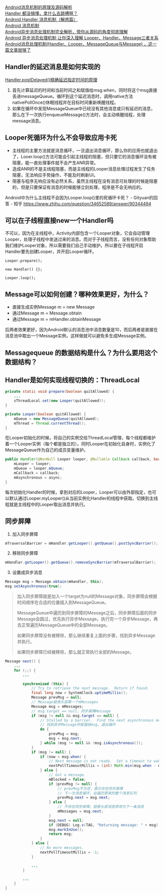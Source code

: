 [Android消息机制的原理及源码解析](https://www.jianshu.com/p/f10cff5b4c25)  
[Handler 都没搞懂，拿什么去跳槽啊？](https://juejin.im/post/5c74b64a6fb9a049be5e22fc)  
[Android Handler 消息机制（解惑篇）](https://juejin.im/entry/57fb3c53128fe100546ea4f2)  
[Android 消息机制](https://blog.csdn.net/guolin_blog/article/details/9991569)  
[Android异步消息处理机制完全解析，带你从源码的角度彻底理解](https://blog.csdn.net/guolin_blog/article/details/9991569)  
[Android 异步消息处理机制 让你深入理解 Looper、Handler、Message三者关系](https://blog.csdn.net/lmj623565791/article/details/38377229/)  
[Android消息处理机制(Handler、Looper、MessageQueue与Message) ，这一篇文章就够了](https://blog.csdn.net/dfskhgalshgkajghljgh/article/details/52671248)

## Handler的延迟消息是如何实现的

[Handler.postDelayed()精确延迟指定时间的原理](http://www.dss886.com/2016/08/17/01/)

1. 首先计算延迟的时间和当前时间之和赋值给msg.when，同时将这个msg直接丢进messageQueue。循环到这个延迟消息时，调用native方法nativePollOnce()休眠线程并在目标时间重新唤醒线程。
2. 如果在循环中发现MessageQueue中已经没有其他消息或只有延迟的消息，那么在下一次执行enqueueMessage()方法时，会主动唤醒线程，处理message消息。

## Looper死循环为什么不会导致应用卡死

* 主线程的主要方法就是消息循环，一旦退出消息循环，那么你的应用也就退出了，Looer.loop()方法可能会引起主线程的阻塞，但只要它的消息循环没有被阻塞，能一直处理事件就不会产生ANR异常。
* 造成ANR的不是主线程阻塞，而是主线程的Looper消息处理过程发生了任务阻塞，无法响应手势操作，不能及时刷新UI。
* 阻塞与程序无响应没有必然关系，虽然主线程在没有消息可处理的时候是阻塞的，但是只要保证有消息的时候能够立刻处理，程序是不会无响应的。

Android中为什么主线程不会因为Looper.loop()里的死循环卡死？ - Gityuan的回答 - 知乎
https://www.zhihu.com/question/34652589/answer/90344494  

## 可以在子线程直接new一个Handler吗

不可以，因为在主线程中，Activity内部包含一个Looper对象，它会自动管理Looper，处理子线程中发送过来的消息。而对于子线程而言，没有任何对象帮助我们维护Looper对象，所以需要我们自己手动维护。所以要在子线程开启Handler要先创建Looper，并开启Looper循环。

```
Looper.prepare();

new Handler() {};

Looper.loop();
```

## Message可以如何创建？哪种效果更好，为什么？

* 直接生成实例Message m = new Message
* 通过Message m = Message.obtain
* 通过Message m = mHandler.obtainMessage

后两者效果更好，因为Android默认的消息池中消息数量是10，而后两者是直接在消息池中取出一个Message实例，这样做就可以避免多生成Message实例。

## Messagequeue 的数据结构是什么？为什么要用这个数据结构？

## Handler是如何实现线程切换的：ThreadLocal

```java
private static void prepare(boolean quitAllowed) {
    ...
    sThreadLocal.set(new Looper(quitAllowed));
}
```

```java
private Looper(boolean quitAllowed) {
    mQueue = new MessageQueue(quitAllowed);
    mThread = Thread.currentThread();
}
```

在Looper初始化的时候，将自己的实例交给ThreadLocal管理，每个线程都维护着一个Looper实例（每个都是独立的）。同时Looper在初始化自身时，实例化了MessageQueue作为自己的成员变量维护。

```java
public Handler(@NonNull Looper looper, @Nullable Callback callback, boolean async) {
    mLooper = looper;
    mQueue = looper.mQueue;
    mCallback = callback;
    mAsynchronous = async;
}
```

每次初始化Handler的时候，拿到对应的Looper，Looper可以由外部指定，也可以默认通过Looper.myLooper()从当前实例化Handler的线程中获取。切换到主线程就是主线程中的Looper取出消息并执行。

## 同步屏障

1. 加入同步屏障

  ```java
  mTraversalBarrier = mHandler.getLooper().getQueue().postSyncBarrier();
  ```

2. 移除同步屏障

  ```java
  mHandler.getLooper().getQueue().removeSyncBarrier(mTraversalBarrier);
  ```

3. 设置成异步消息

  ```java
  Message msg = Message.obtain(mHandler, this);
  msg.setAsynchronous(true);
  ```

>  加入同步屏障就是加入一个target为null的Message对象，同步屏障会根据时间顺序在合适的位置插入到MessageQueue。
>
> MessageQueue中遍历到同步屏障的Message之后，同步屏障后面的同步Message会跳过，优先执行异步Message。执行完一个异步Message，再去正常遍历MessageQueue中的全部Message。
>
> 如果同步屏障没有被移除，那么继续重复上面的步骤，找到异步Message并执行。
>
> 如果同步屏障已经被移除，那么就正常执行全部的Message。

```java
Message next() {
   	...
    for (;;) {
       	...

        synchronized (this) {
            // Try to retrieve the next message.  Return if found.
            final long now = SystemClock.uptimeMillis();
            Message prevMsg = null;
            // Message链表头部第一个mMessages
            Message msg = mMessages;
            // msg.target == null，同步屏障Message
            if (msg != null && msg.target == null) {
                // Stalled by a barrier.  Find the next asynchronous message in the queue.
                // 找到异步Message并赋值给msg，退出循环
                do {
                    prevMsg = msg;
                    msg = msg.next;
                } while (msg != null && !msg.isAsynchronous());
            }
            if (msg != null) {
                if (now < msg.when) {
                    // Next message is not ready.  Set a timeout to wake up when it is ready.
                    nextPollTimeoutMillis = (int) Math.min(msg.when - now, Integer.MAX_VALUE);
                } else {
                    // Got a message.
                    mBlocked = false;
                    if (prevMsg != null) {
                        // prevMsg不为空，表示存在同步屏障
                        // 下一次消息循环，会遍历原来的整个消息队列
                        prevMsg.next = msg.next;
                    } else {
                        // 不存在同步屏障，链表头部消息修改为下一条消息
                        mMessages = msg.next;
                    }
                    msg.next = null;
                    if (DEBUG) Log.v(TAG, "Returning message: " + msg);
                    msg.markInUse();
                    return msg;
                }
            } else {
                // No more messages.
                nextPollTimeoutMillis = -1;
            }

            ...
        }

        ...
    }
}
```


